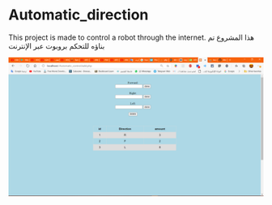 # Automatic_direction

This project is made to control a robot through the internet.
هذا المشروع تم بناؤه للتحكم بروبوت عبر الإنترنت

<img src="Automatic_control/screenShot.PNG"> 
